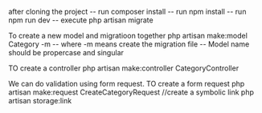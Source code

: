 after cloning the project
-- run composer install
-- run npm install
-- run npm run dev
-- execute php artisan migrate

To create a new model and migratioon together
php artisan make:model Category -m
-- where -m means create the migration file
-- Model name should be propercase and singular

TO create a controller
php artisan make:controller CategoryController

We can do validation using form request. TO create a form request
php artisan make:request CreateCategoryRequest
//create a symbolic link
php artisan storage:link
